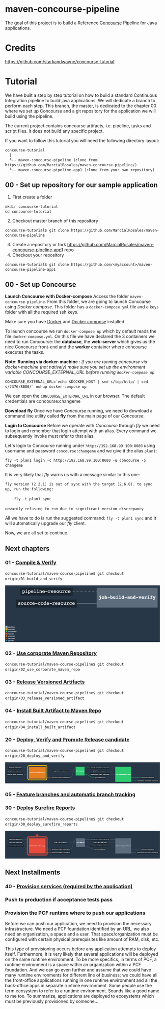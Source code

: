 maven-concourse-pipeline
====

The goal of this project is to build a Reference [Concourse](https://concourse.ci) Pipeline for Java applications.

# Credits

https://github.com/starkandwayne/concourse-tutorial.


# Tutorial

We have built a step by step tutorial on how to build a standard Continuous Integration pipeline to build java applications.
We will dedicate a branch to perform each step. This branch, the master, is dedicated to the chapter 00 where we set up Concourse and a git repository for the application we will build using the pipeline.

The current project contains concourse artifacts, i.e. pipeline, tasks and script files. It does not build any specific project.

If you want to follow this tutorial you will need the following directory layout:
```
concourse-tutorial
  |
  └-- maven-concourse-pipeline (clone from https://github.com/MarcialRosales/maven-concourse-pipeline/)
  └-- maven-concourse-pipeline-app1 (clone from your own repository)

```

## 00 - Set up repository for our sample application

1. First create a folder
  ```
  mkdir concourse-tutorial
  cd concourse-tutorial
  ```
2. Checkout master branch of this repository
  ```
  concourse-tutorial$ git clone https://github.com/MarcialRosales/maven-concourse-pipeline
  ```
3. Create a repository or fork https://github.com/MarcialRosales/maven-concourse-pipeline-app1 repo
4. Checkout your repository
  ```
  concourse-tutorial$ git clone https://github.com/<myaccount>/maven-concourse-pipeline-app1
  ```

## 00 - Set up Concourse

**Launch Concourse with Docker-compose**
Access the folder `maven-concourse-pipeline`. From this folder, we are going to launch Concourse using *Docker compose*. This folder has a `docker-compose.yml` file and a `keys` folder with all the required ssh keys.

Make sure you have [Docker](https://docs.docker.com/engine/installation/)
and [Docker compose](https://docs.docker.com/compose/install/) installed.

To launch concourse we run `docker-compose up` which by default reads the file `docker-compose.yml`. On this file we have declared the 3 containers we need to run Concourse: the **database**, the **web-server** which gives us the nice Concourse front-end and the **worker** container where concourse executes the tasks.

**Note: Running via docker-machine** : *If you are running concourse via docker-machine (not natively) make sure you set up the environment variable CONCOURSE_EXTERNAL_URL before running `docker-compose up`*.  
  ```
  CONCOURSE_EXTERNAL_URL=`echo $DOCKER_HOST | sed s/tcp/http/ | sed s/2376/8080/` nohup docker-compose up
  ```

We can open the `CONCOURSE_EXTERNAL_URL` in our browser. The default credentials are concourse:changeme

**Download fly**
Once we have *Concourse* running, we need to download a command line utility called **fly** from the main page of our *Concourse*.

**Login to Concourse**
Before we operate with *Concourse* through *fly* we need to login and remember that login attempt with an alias. Every command we subsequently invoke must refer to that alias.

Let's login to Concourse running under `http://192.168.99.100:8080` using username and password `concourse:changeme` and we give it the alias `plan1`:
```
fly -t plan1 login -c http://192.168.99.100:8080 -u concourse -p changeme
```

It is very likely that *fly* warns us with a message similar to this one:
```
fly version (2.2.1) is out of sync with the target (2.6.0). to sync up, run the following:

    fly -t plan1 sync

cowardly refusing to run due to significant version discrepancy
```

All we have to do is run the suggested command: `fly -t plan1 sync` and it will automatically upgrade our *fly* client.

Now, we are all set to continue.

## Next chapters

### 01 - [Compile & Verify](https://github.com/MarcialRosales/maven-concourse-pipeline/tree/01_build_and_verify)

`concourse-tutorial/maven-course-pipeline$ git checkout origin/01_build_and_verify`

![Pipeline](assets/pipeline1.png)

### 02 - [Use corporate Maven Repository](https://github.com/MarcialRosales/maven-concourse-pipeline/tree/02_use_corporate_maven_repo)

`concourse-tutorial/maven-course-pipeline$ git checkout origin/02_use_corporate_maven_repo`

### 03 - [Release Versioned Artifacts](https://github.com/MarcialRosales/maven-concourse-pipeline/tree/03_release_versioned_artifact)

`concourse-tutorial/maven-course-pipeline$ git checkout origin/03_release_versioned_artifact`


### 04 - [Install Built Artifact to Maven Repo](https://github.com/MarcialRosales/maven-concourse-pipeline/tree/04_install_built_artifact)

`concourse-tutorial/maven-course-pipeline$ git checkout origin/04_install_built_artifact`


### 20 - [Deploy, Verify and Promote Release candidate](https://github.com/MarcialRosales/maven-concourse-pipeline/tree/20_deploy_and_verify)

`concourse-tutorial/maven-course-pipeline$ git checkout origin/20_deploy_and_verify`

![Pipeline](assets/pipeline20.png)

### 05 - [Feature branches and automatic branch tracking]()

### 30 - [Deploy Surefire Reports](https://github.com/MarcialRosales/maven-concourse-pipeline/tree/30_deploy_surefire_reports)

`concourse-tutorial/maven-course-pipeline$ git checkout origin/30_deploy_surefire_reports`

![Pipeline](assets/pipeline30.png)

## Next Installments

### 40 - [Provision services (required by the application)](https://github.com/MarcialRosales/maven-concourse-pipeline/tree/40_provision_infra_with_terraform)

### Push to production if acceptance tests pass


### Provision the PCF runtime where to push our applications
Before we can push our application, we need to provision the necessary infrastructure. We need a PCF foundation identified by an URL, we also need an organization, a space and a user. That space/organization must be configured with certain physical prerequisites like amount of RAM, disk, etc.

This type of provisioning occurs before any application attempts to deploy itself. Furthermore, it is very likely that several applications will be deployed on the same runtime environment. To be more specifics, in terms of PCF, a runtime environment is a space within an organization within a PCF foundation. And we can go even further and assume that we could have many runtime environments for different line of business; we could have all the front-office applications running in one runtime environment and all the back-office apps in separate runtime environment. Some people use the term ecosystem to refer to a runtime environment. Sounds like a good name to me too. To summarize, applications are deployed to ecosystems which must be previously provisioned by someone...
